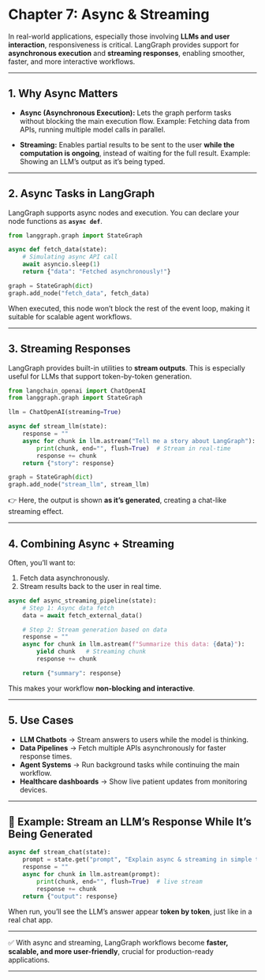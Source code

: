 # Chapter 7: Async & Streaming

In real-world applications, especially those involving **LLMs and user interaction**, responsiveness is critical. LangGraph provides support for **asynchronous execution** and **streaming responses**, enabling smoother, faster, and more interactive workflows.

---

## 1. Why Async Matters

* **Async (Asynchronous Execution):**
  Lets the graph perform tasks without blocking the main execution flow.
  Example: Fetching data from APIs, running multiple model calls in parallel.

* **Streaming:**
  Enables partial results to be sent to the user **while the computation is ongoing**, instead of waiting for the full result.
  Example: Showing an LLM’s output as it’s being typed.

---

## 2. Async Tasks in LangGraph

LangGraph supports async nodes and execution. You can declare your node functions as **`async def`**.

```python
from langgraph.graph import StateGraph

async def fetch_data(state):
    # Simulating async API call
    await asyncio.sleep(1)
    return {"data": "Fetched asynchronously!"}

graph = StateGraph(dict)
graph.add_node("fetch_data", fetch_data)
```

When executed, this node won’t block the rest of the event loop, making it suitable for scalable agent workflows.

---

## 3. Streaming Responses

LangGraph provides built-in utilities to **stream outputs**.
This is especially useful for LLMs that support token-by-token generation.

```python
from langchain_openai import ChatOpenAI
from langgraph.graph import StateGraph

llm = ChatOpenAI(streaming=True)

async def stream_llm(state):
    response = ""
    async for chunk in llm.astream("Tell me a story about LangGraph"):
        print(chunk, end="", flush=True)  # Stream in real-time
        response += chunk
    return {"story": response}

graph = StateGraph(dict)
graph.add_node("stream_llm", stream_llm)
```

👉 Here, the output is shown **as it’s generated**, creating a chat-like streaming effect.

---

## 4. Combining Async + Streaming

Often, you’ll want to:

1. Fetch data asynchronously.
2. Stream results back to the user in real time.

```python
async def async_streaming_pipeline(state):
    # Step 1: Async data fetch
    data = await fetch_external_data()

    # Step 2: Stream generation based on data
    response = ""
    async for chunk in llm.astream(f"Summarize this data: {data}"):
        yield chunk   # Streaming chunk
        response += chunk

    return {"summary": response}
```

This makes your workflow **non-blocking and interactive**.

---

## 5. Use Cases

* **LLM Chatbots** → Stream answers to users while the model is thinking.
* **Data Pipelines** → Fetch multiple APIs asynchronously for faster response times.
* **Agent Systems** → Run background tasks while continuing the main workflow.
* **Healthcare dashboards** → Show live patient updates from monitoring devices.

---

## 🔹 Example: Stream an LLM’s Response While It’s Being Generated

```python
async def stream_chat(state):
    prompt = state.get("prompt", "Explain async & streaming in simple terms.")
    response = ""
    async for chunk in llm.astream(prompt):
        print(chunk, end="", flush=True)  # live stream
        response += chunk
    return {"output": response}
```

When run, you’ll see the LLM’s answer appear **token by token**, just like in a real chat app.

---

✅ With async and streaming, LangGraph workflows become **faster, scalable, and more user-friendly**, crucial for production-ready applications.

---
